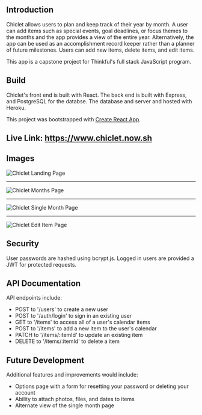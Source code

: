## Introduction

Chiclet allows users to plan and keep track of their year by month. A user can add items such as special events, goal deadlines, or focus themes to the months and the app provides a view of the entire year. Alternatively, the app can be used as an accomplishment record keeper rather than a planner of future milestones. Users can add new items, delete items, and edit items. 

This app is a capstone project for Thinkful's full stack JavaScript program. 

## Build

Chiclet's front end is built with React. The back end is built with Express, and PostgreSQL for the databse. The database and server and hosted with Heroku.

This project was bootstrapped with [Create React App](https://github.com/facebook/create-react-app).

## Live Link: https://www.chiclet.now.sh

## Images

![Chiclet Landing Page](https://user-images.githubusercontent.com/12238742/65449972-226b3000-de0a-11e9-9400-0d3e678bae2e.png)
***
![Chiclet Months Page](https://user-images.githubusercontent.com/12238742/65450019-3c0c7780-de0a-11e9-8826-1fc02f5f9906.png)
***
![Chiclet Single Month Page](https://user-images.githubusercontent.com/12238742/65450046-49296680-de0a-11e9-9d84-6d7db5d33b19.png)
***
![Chiclet Edit Item Page](https://user-images.githubusercontent.com/12238742/65450070-534b6500-de0a-11e9-9937-7931df2753f7.png)

## Security
User passwords are hashed using bcrypt.js. Logged in users are provided a JWT for protected requests.

## API Documentation
API endpoints include:

- POST to '/users' to create a new user
- POST to '/auth/login' to sign in an existing user
- GET to '/items' to access all of a user's calendar items
- POST to '/items' to add a new item to the user's calendar
- PATCH to '/items/:itemId' to update an existing item
- DELETE to '/items/:itemId' to delete a item

## Future Development
Additional features and improvements would include:

- Options page with a form for resetting your password or deleting your account
- Ability to attach photos, files, and dates to items
- Alternate view of the single month page